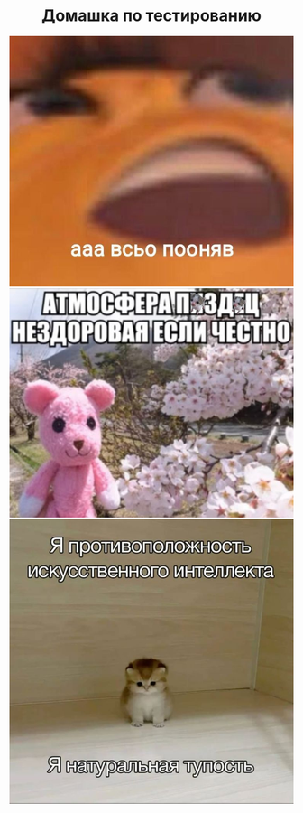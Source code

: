 <div align="center">
  <h1>Домашка по тестированию</h1> 
  <img src="/img/3.jpg" width="900"/>
  <img src="/img/1.jpg" width="900"/>
  <img src="/img/2.jpg" width="900"/>
</div>

